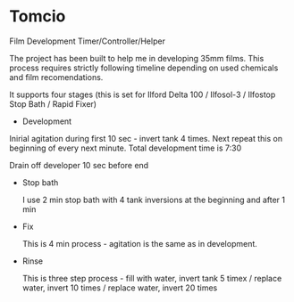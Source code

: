 # Tomcio
Film Development Timer/Controller/Helper

The project has been built to help me in developing 35mm films. This process requires strictly following timeline depending on used chemicals and film recomendations.

It supports four stages (this is set for Ilford Delta 100 / Ilfosol-3 / Ilfostop Stop Bath / Rapid Fixer)

* Development

Inirial agitation during first 10 sec - invert tank 4 times. Next repeat this on beginning of every next minute. Total development time is 7:30

Drain off developer 10 sec before end

* Stop bath

  I use 2 min stop bath with 4 tank inversions at the beginning and after 1 min

* Fix

  This is 4 min process - agitation is the same as in development.

* Rinse

  This is three step process - fill with water, invert tank 5 timex / replace water, invert 10 times / replace water, invert 20 times
